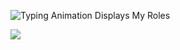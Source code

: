 ![Typing Animation Displays My Roles](https://readme-typing-svg.herokuapp.com?color=%2336BCF7&lines=H%E2%89%89%CD%99%CD%A4%CD%8D%E1%BA%BE%CD%93%CD%A1l%CD%86%CC%95l%CD%AF%CD%AC%CC%AF%CC%9Fo%CC%98%CC%9E%CD%8C%CD%92%CC%9C%CD%9D;Welcome+to+my+Github+profile;)


![](https://komarev.com/ghpvc/?username=bionicreject&label=TIMES+STALKED&style=for-the-badge)
